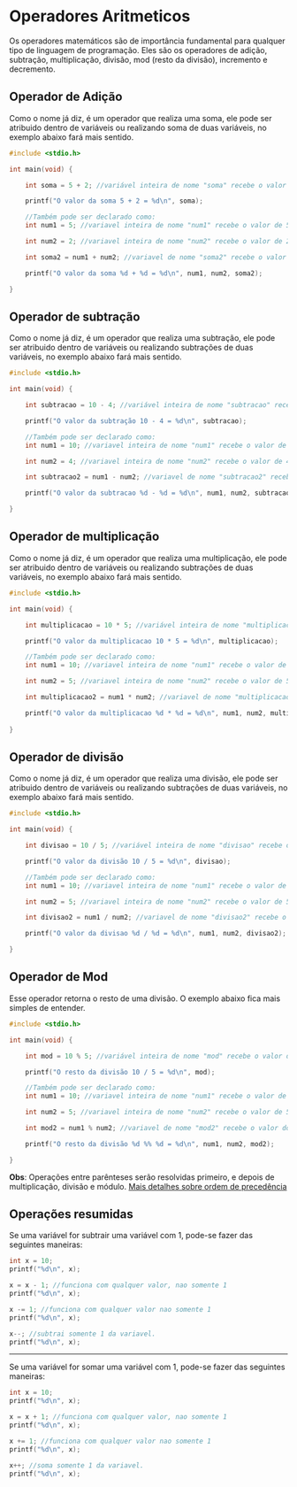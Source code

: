 # Operadores Aritmeticos
Os operadores matemáticos são de importância fundamental para qualquer tipo de linguagem de programação. Eles são os operadores de adição, subtração, multiplicação, divisão, mod (resto da divisão), incremento e decremento.


## Operador de Adição
Como o nome já diz, é um operador que realiza uma soma, ele pode ser atribuido dentro de variáveis ou realizando soma de duas variáveis, no exemplo abaixo fará mais sentido.

```c
#include <stdio.h> 

int main(void) {

    int soma = 5 + 2; //variável inteira de nome "soma" recebe o valor da soma entre 5 e 2;

    printf("O valor da soma 5 + 2 = %d\n", soma);

    //Também pode ser declarado como:
    int num1 = 5; //variavel inteira de nome "num1" recebe o valor de 5.

    int num2 = 2; //variavel inteira de nome "num2" recebe o valor de 2.

    int soma2 = num1 + num2; //variavel de nome "soma2" recebe o valor da soma entre as variaveis de nome "num1" e "num2"

    printf("O valor da soma %d + %d = %d\n", num1, num2, soma2);

}
```


## Operador de subtração

Como o nome já diz, é um operador que realiza uma subtração, ele pode ser atribuido dentro de variáveis ou realizando subtrações de duas variáveis, no exemplo abaixo fará mais sentido.

```c
#include <stdio.h> 

int main(void) {

    int subtracao = 10 - 4; //variável inteira de nome "subtracao" recebe o valor da subtracao entre 10 e 4;

    printf("O valor da subtração 10 - 4 = %d\n", subtracao);

    //Também pode ser declarado como:
    int num1 = 10; //variavel inteira de nome "num1" recebe o valor de 10.

    int num2 = 4; //variavel inteira de nome "num2" recebe o valor de 4.

    int subtracao2 = num1 - num2; //variavel de nome "subtracao2" recebe o valor da subtração entre as variaveis de nome "num1" e "num2"

    printf("O valor da subtracao %d - %d = %d\n", num1, num2, subtracao2);

}
```

## Operador de multiplicação

Como o nome já diz, é um operador que realiza uma multiplicação, ele pode ser atribuido dentro de variáveis ou realizando subtrações de duas variáveis, no exemplo abaixo fará mais sentido.

```c
#include <stdio.h>

int main(void) {

    int multiplicacao = 10 * 5; //variável inteira de nome "multiplicacao" recebe o valor da multiplicação entre 10 e 5;

    printf("O valor da multiplicacao 10 * 5 = %d\n", multiplicacao);

    //Também pode ser declarado como:
    int num1 = 10; //variavel inteira de nome "num1" recebe o valor de 10.

    int num2 = 5; //variavel inteira de nome "num2" recebe o valor de 5.

    int multiplicacao2 = num1 * num2; //variavel de nome "multiplicacao2" recebe o valor da multiplicacao entre as variaveis de nome "num1" e "num2"

    printf("O valor da multiplicacao %d * %d = %d\n", num1, num2, multiplicacao2);
        
}
```

## Operador de divisão

Como o nome já diz, é um operador que realiza uma divisão, ele pode ser atribuido dentro de variáveis ou realizando subtrações de duas variáveis, no exemplo abaixo fará mais sentido.

```c
#include <stdio.h>

int main(void) {

    int divisao = 10 / 5; //variável inteira de nome "divisao" recebe o valor da divisão entre 10 e 5;

    printf("O valor da divisão 10 / 5 = %d\n", divisao);

    //Também pode ser declarado como:
    int num1 = 10; //variavel inteira de nome "num1" recebe o valor de 10.

    int num2 = 5; //variavel inteira de nome "num2" recebe o valor de 5.

    int divisao2 = num1 / num2; //variavel de nome "divisao2" recebe o valor da divisao entre as variaveis de nome "num1" e "num2"

    printf("O valor da divisao %d / %d = %d\n", num1, num2, divisao2);

}
```

## Operador de Mod

Esse operador retorna o resto de uma divisão. O exemplo abaixo fica mais simples de entender.

```c
#include <stdio.h>

int main(void) {

    int mod = 10 % 5; //variável inteira de nome "mod" recebe o valor do resto da divisão entre 10 e 5;

    printf("O resto da divisão 10 / 5 = %d\n", mod);

    //Também pode ser declarado como:
    int num1 = 10; //variavel inteira de nome "num1" recebe o valor de 10.

    int num2 = 5; //variavel inteira de nome "num2" recebe o valor de 5.

    int mod2 = num1 % num2; //variavel de nome "mod2" recebe o valor do resto da divisão entre as variaveis de nome "num1" e "num2"

    printf("O resto da divisão %d %% %d = %d\n", num1, num2, mod2);

}
```

**Obs**: Operações entre parênteses serão resolvidas primeiro, e depois de multiplicação, divisão e módulo.
[Mais detalhes sobre ordem de precedência](https://en.cppreference.com/w/c/language/operator_precedence)

## Operações resumidas 

Se uma variável for subtrair uma variável com 1, pode-se fazer das seguintes maneiras:

```c
int x = 10;
printf("%d\n", x);

x = x - 1; //funciona com qualquer valor, nao somente 1
printf("%d\n", x);

x -= 1; //funciona com qualquer valor nao somente 1
printf("%d\n", x);

x--; //subtrai somente 1 da variavel.
printf("%d\n", x);
```
<hr>
Se uma variável for somar uma variável com 1, pode-se fazer das seguintes maneiras:

```c
int x = 10;
printf("%d\n", x);

x = x + 1; //funciona com qualquer valor, nao somente 1
printf("%d\n", x);

x += 1; //funciona com qualquer valor nao somente 1
printf("%d\n", x);

x++; //soma somente 1 da variavel.
printf("%d\n", x);
```